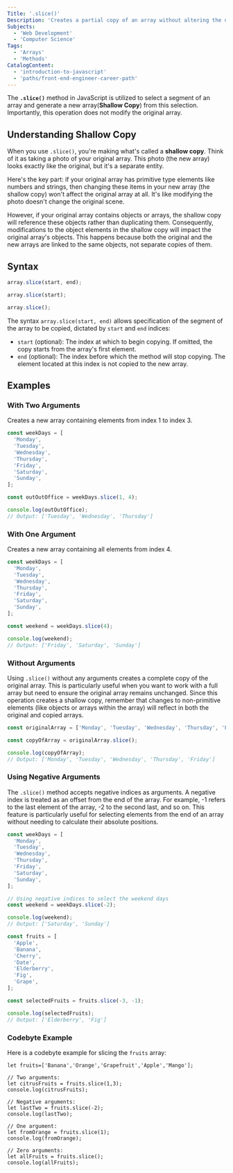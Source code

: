 ```yaml
---
Title: '.slice()'
Description: 'Creates a partial copy of an array without altering the original array.'
Subjects:
  - 'Web Development'
  - 'Computer Science'
Tags:
  - 'Arrays'
  - 'Methods'
CatalogContent:
  - 'introduction-to-javascript'
  - 'paths/front-end-engineer-career-path'
---
```


The **`.slice()`** method in JavaScript is utilized to select a segment of an array and generate a new array(**Shallow Copy**) from this selection. Importantly, this operation does not modify the original array.

## Understanding Shallow Copy

When you use `.slice()`, you're making what's called a **shallow copy**. Think of it as taking a photo of your original array. This photo (the new array) looks exactly like the original, but it's a separate entity.

Here's the key part: if your original array has primitive type elements like numbers and strings, then changing these items in your new array (the shallow copy) won't affect the original array at all. It's like modifying the photo doesn't change the original scene.

However, if your original array contains objects or arrays, the shallow copy will reference these objects rather than duplicating them. Consequently, modifications to the object elements in the shallow copy will impact the original array's objects. This happens because both the original and the new arrays are linked to the same objects, not separate copies of them.

## Syntax

```js
array.slice(start, end);

array.slice(start);

array.slice();
```

The syntax `array.slice(start, end)` allows specification of the segment of the array to be copied, dictated by `start` and `end` indices:

- `start` (optional): The index at which to begin copying. If omitted, the copy starts from the array's first element.
- `end` (optional): The index before which the method will stop copying. The element located at this index is not copied to the new array.

## Examples

### With Two Arguments

Creates a new array containing elements from index 1 to index 3.

```js
const weekDays = [
  'Monday',
  'Tuesday',
  'Wednesday',
  'Thursday',
  'Friday',
  'Saturday',
  'Sunday',
];

const outOutOffice = weekDays.slice(1, 4);

console.log(outOutOffice);
// Output: ['Tuesday', 'Wednesday', 'Thursday']
```

### With One Argument

Creates a new array containing all elements from index 4.

```js
const weekDays = [
  'Monday',
  'Tuesday',
  'Wednesday',
  'Thursday',
  'Friday',
  'Saturday',
  'Sunday',
];

const weekend = weekDays.slice(4);

console.log(weekend);
// Output: ['Friday', 'Saturday', 'Sunday']
```

### Without Arguments

Using `.slice()` without any arguments creates a complete copy of the original array. This is particularly useful when you want to work with a full array but need to ensure the original array remains unchanged. Since this operation creates a shallow copy, remember that changes to non-primitive elements (like objects or arrays within the array) will reflect in both the original and copied arrays.

```js
const originalArray = ['Monday', 'Tuesday', 'Wednesday', 'Thursday', 'Friday'];

const copyOfArray = originalArray.slice();

console.log(copyOfArray);
// Output: ['Monday', 'Tuesday', 'Wednesday', 'Thursday', 'Friday']
```

### Using Negative Arguments

The `.slice()` method accepts negative indices as arguments. A negative index is treated as an offset from the end of the array.
For example, -1 refers to the last element of the array, -2 to the second last, and so on. This feature is particularly useful for selecting elements from the end of an array without needing to calculate their absolute positions.

```js
const weekDays = [
  'Monday',
  'Tuesday',
  'Wednesday',
  'Thursday',
  'Friday',
  'Saturday',
  'Sunday',
];

// Using negative indices to select the weekend days
const weekend = weekDays.slice(-2);

console.log(weekend);
// Output: ['Saturday', 'Sunday']

const fruits = [
  'Apple',
  'Banana',
  'Cherry',
  'Date',
  'Elderberry',
  'Fig',
  'Grape',
];

const selectedFruits = fruits.slice(-3, -1);

console.log(selectedFruits);
// Output: ['Elderberry', 'Fig']
```

### Codebyte Example

Here is a codebyte example for slicing the `fruits` array:

```codebyte/js
let fruits=['Banana','Orange','Grapefruit','Apple','Mango'];

// Two arguments:
let citrusFruits = fruits.slice(1,3);
console.log(citrusFruits);

// Negative arguments:
let lastTwo = fruits.slice(-2);
console.log(lastTwo);

// One argument:
let fromOrange = fruits.slice(1);
console.log(fromOrange);

// Zero arguments:
let allFruits = fruits.slice();
console.log(allFruits);
```
